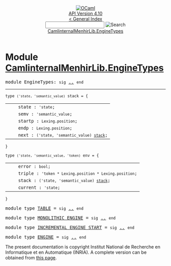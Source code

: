 <!-- ((! set title API !)) ((! set documentation !)) ((! set api !)) ((! set nobreadcrumb !)) -->
<div class="api"><header><nav class="toc brand"><a class="brand" href="https://ocaml.org/"><img src="colour-logo-gray.svg" class="svg" alt="OCaml"></a></nav><nav class="toc"><div class="toc_version"><a href="/docs" id="version-select">API Version 4.10</a></div><a href="index.html">&lt; General Index</a><div class="api_search"><input type="text" name="apisearch" id="api_search" oninput="mySearch(false);" onkeypress="this.oninput();" onclick="this.oninput();" onpaste="this.oninput();">
<img src="search_icon.svg" alt="Search" class="svg" onclick="mySearch(false)"></div>
<div id="search_results"></div><div class="toc_title"><a href="#top">CamlinternalMenhirLib.EngineTypes</a></div><ul></ul></nav></header>

<h1>Module <a href="type_CamlinternalMenhirLib.EngineTypes.html">CamlinternalMenhirLib.EngineTypes</a></h1>

<pre><span id="MODULEEngineTypes"><span class="keyword">module</span> EngineTypes</span>: <code class="code"><span class="keyword">sig</span></code> <a href="CamlinternalMenhirLib.EngineTypes.html">..</a> <code class="code"><span class="keyword">end</span></code></pre><hr width="100%">

<pre><code><span id="TYPEstack"><span class="keyword">type</span> <code class="type">('state, 'semantic_value)</code> stack</span> = {</code></pre><table class="typetable">
<tbody><tr>
<td align="left" valign="top">
<code>&nbsp;&nbsp;</code></td>
<td align="left" valign="top">
<code><span id="TYPEELTstack.state">state</span>&nbsp;: <code class="type">'state</code>;</code></td>

</tr>
<tr>
<td align="left" valign="top">
<code>&nbsp;&nbsp;</code></td>
<td align="left" valign="top">
<code><span id="TYPEELTstack.semv">semv</span>&nbsp;: <code class="type">'semantic_value</code>;</code></td>

</tr>
<tr>
<td align="left" valign="top">
<code>&nbsp;&nbsp;</code></td>
<td align="left" valign="top">
<code><span id="TYPEELTstack.startp">startp</span>&nbsp;: <code class="type">Lexing.position</code>;</code></td>

</tr>
<tr>
<td align="left" valign="top">
<code>&nbsp;&nbsp;</code></td>
<td align="left" valign="top">
<code><span id="TYPEELTstack.endp">endp</span>&nbsp;: <code class="type">Lexing.position</code>;</code></td>

</tr>
<tr>
<td align="left" valign="top">
<code>&nbsp;&nbsp;</code></td>
<td align="left" valign="top">
<code><span id="TYPEELTstack.next">next</span>&nbsp;: <code class="type">('state, 'semantic_value) <a href="CamlinternalMenhirLib.EngineTypes.html#TYPEstack">stack</a></code>;</code></td>

</tr></tbody></table>
<code>}</code>



<pre><code><span id="TYPEenv"><span class="keyword">type</span> <code class="type">('state, 'semantic_value, 'token)</code> env</span> = {</code></pre><table class="typetable">
<tbody><tr>
<td align="left" valign="top">
<code>&nbsp;&nbsp;</code></td>
<td align="left" valign="top">
<code><span id="TYPEELTenv.error">error</span>&nbsp;: <code class="type">bool</code>;</code></td>

</tr>
<tr>
<td align="left" valign="top">
<code>&nbsp;&nbsp;</code></td>
<td align="left" valign="top">
<code><span id="TYPEELTenv.triple">triple</span>&nbsp;: <code class="type">'token * Lexing.position * Lexing.position</code>;</code></td>

</tr>
<tr>
<td align="left" valign="top">
<code>&nbsp;&nbsp;</code></td>
<td align="left" valign="top">
<code><span id="TYPEELTenv.stack">stack</span>&nbsp;: <code class="type">('state, 'semantic_value) <a href="CamlinternalMenhirLib.EngineTypes.html#TYPEstack">stack</a></code>;</code></td>

</tr>
<tr>
<td align="left" valign="top">
<code>&nbsp;&nbsp;</code></td>
<td align="left" valign="top">
<code><span id="TYPEELTenv.current">current</span>&nbsp;: <code class="type">'state</code>;</code></td>

</tr></tbody></table>
<code>}</code>



<pre><span id="MODULETYPETABLE"><span class="keyword">module type</span> <a href="CamlinternalMenhirLib.EngineTypes.TABLE.html">TABLE</a></span> = <code class="code"><span class="keyword">sig</span></code> <a href="CamlinternalMenhirLib.EngineTypes.TABLE.html">..</a> <code class="code"><span class="keyword">end</span></code></pre>
<pre><span id="MODULETYPEMONOLITHIC_ENGINE"><span class="keyword">module type</span> <a href="CamlinternalMenhirLib.EngineTypes.MONOLITHIC_ENGINE.html">MONOLITHIC_ENGINE</a></span> = <code class="code"><span class="keyword">sig</span></code> <a href="CamlinternalMenhirLib.EngineTypes.MONOLITHIC_ENGINE.html">..</a> <code class="code"><span class="keyword">end</span></code></pre>
<pre><span id="MODULETYPEINCREMENTAL_ENGINE_START"><span class="keyword">module type</span> <a href="CamlinternalMenhirLib.EngineTypes.INCREMENTAL_ENGINE_START.html">INCREMENTAL_ENGINE_START</a></span> = <code class="code"><span class="keyword">sig</span></code> <a href="CamlinternalMenhirLib.EngineTypes.INCREMENTAL_ENGINE_START.html">..</a> <code class="code"><span class="keyword">end</span></code></pre>
<pre><span id="MODULETYPEENGINE"><span class="keyword">module type</span> <a href="CamlinternalMenhirLib.EngineTypes.ENGINE.html">ENGINE</a></span> = <code class="code"><span class="keyword">sig</span></code> <a href="CamlinternalMenhirLib.EngineTypes.ENGINE.html">..</a> <code class="code"><span class="keyword">end</span></code></pre>
<div class="copyright">The present documentation is copyright Institut National de Recherche en Informatique et en Automatique (INRIA). A complete version can be obtained from <a href="http://caml.inria.fr/pub/docs/manual-ocaml/">this page</a>.</div></div>